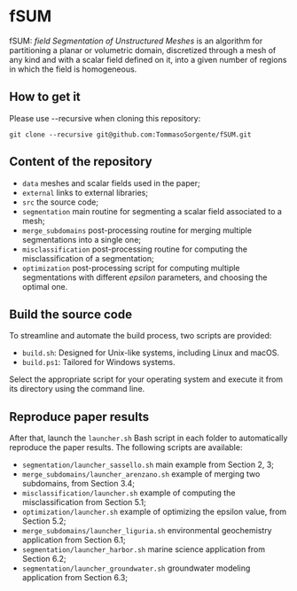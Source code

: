 # fSUM

fSUM: _field Segmentation of Unstructured Meshes_ is an algorithm for partitioning a planar or volumetric domain, discretized through a mesh of any kind and with a scalar field defined on it, into a given number of regions in which the field is homogeneous.

## How to get it 

Please use --recursive when cloning this repository:

```
git clone --recursive git@github.com:TommasoSorgente/fSUM.git
```

## Content of the repository

 - `data` meshes and scalar fields used in the paper;
 - `external` links to external libraries;
 - `src` the source code;
 - `segmentation` main routine for segmenting a scalar field associated to a mesh;
 - `merge_subdomains` post-processing routine for merging multiple segmentations into a single one;
 - `misclassification` post-processing routine for computing the misclassification of a segmentation;
 - `optimization` post-processing script for computing multiple segmentations with different _epsilon_ parameters, and choosing the optimal one.

## Build the source code

To streamline and automate the build process, two scripts are provided:

 - `build.sh`: Designed for Unix-like systems, including Linux and macOS.
 - `build.ps1`: Tailored for Windows systems.

Select the appropriate script for your operating system and execute it from its directory using the command line.

## Reproduce paper results

After that, launch the `launcher.sh` Bash script in each folder to automatically reproduce the paper results.
The following scripts are available:

 - `segmentation/launcher_sassello.sh` main example from Section 2, 3;
 - `merge_subdomains/launcher_arenzano.sh` example of merging two subdomains, from Section 3.4;
 - `misclassification/launcher.sh` example of computing the misclassification from Section 5.1;
 - `optimization/launcher.sh` example of optimizing the epsilon value, from Section 5.2;
 - `merge_subdomains/launcher_liguria.sh` environmental geochemistry application from Section 6.1;
 - `segmentation/launcher_harbor.sh` marine science application from Section 6.2;
 - `segmentation/launcher_groundwater.sh` groundwater modeling application from Section 6.3;


